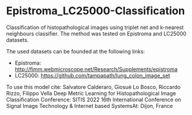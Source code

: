 # Epistroma_LC25000-Classification
Classification of histopathological images using triplet net and k-nearest neighbours classifier.  The method was tested on Epistroma and LC25000 datasets.

The used datasets can be founded at the following links:
- Epistroma: http://fimm.webmicroscope.net/Research/Supplements/epistroma
- LC25000: https://github.com/tampapath/lung_colon_image_set

To use this model cite: Salvatore Calderaro, Giosuè Lo Bosco, Riccardo Rizzo, Filippo Vella Deep Metric Learning for Histopathological Image
Classification Conference: SITIS 2022 16th International Conference on Signal Image Technology & Internet based SystemsAt: Dijon, France

